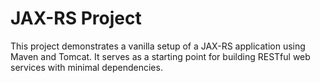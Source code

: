 # JAX-RS Project

This project demonstrates a vanilla setup of a JAX-RS application using Maven and Tomcat. It serves as a starting point for building RESTful web services with minimal dependencies.

